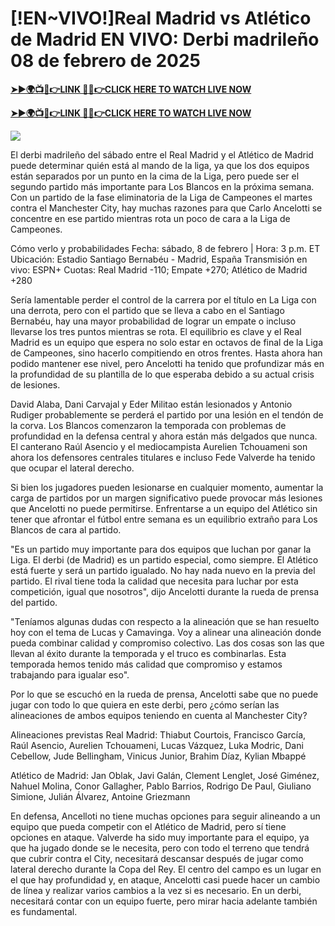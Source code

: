 # [!EN~VIVO!]Real Madrid vs Atlético de Madrid EN VIVO: Derbi madrileño 08 de febrero de 2025


**[➤►🌍📺📱👉LINK 🔴✅👉CLICK HERE TO WATCH LIVE NOW](http://ultravibetv.com/soccer-pm-zit/?v=Jr+Git)**

**[➤►🌍📺📱👉LINK 🔴✅👉CLICK HERE TO WATCH LIVE NOW](http://ultravibetv.com/soccer-pm-zit/?v=Jr+Git)**

[![](https://blogger.googleusercontent.com/img/b/R29vZ2xl/AVvXsEgw86QcRTQHa_0UF_R0Ce_BfmEP5mTpVruRVIlWCPMMqp8oWxkzZavuKovDSK7oHt7t7csMbgy3jKUoCHU7kED_YXGoogHBc3NxSi3Jurev7bBa3b51d-V1n3mFx857KlyS0FiziJpcUdJgJFovmDw3IASQPNDjw8eVi3p9JbVffFfUQEfkj3-qYllz/s686/soccer.gif)](http://ultravibetv.com/soccer-pm-zit/?v=Jr+Git)

El derbi madrileño del sábado entre el Real Madrid y el Atlético de Madrid puede determinar quién está al mando de la liga, ya que los dos equipos están separados por un punto en la cima de la Liga, pero puede ser el segundo partido más importante para Los Blancos en la próxima semana. Con un partido de la fase eliminatoria de la Liga de Campeones el martes contra el Manchester City, hay muchas razones para que Carlo Ancelotti se concentre en ese partido mientras rota un poco de cara a la Liga de Campeones.

Cómo verlo y probabilidades
Fecha: sábado, 8 de febrero | Hora: 3 p.m. ET
Ubicación: Estadio Santiago Bernabéu - Madrid, España
Transmisión en vivo: ESPN+
Cuotas: Real Madrid -110; Empate +270; Atlético de Madrid +280

Sería lamentable perder el control de la carrera por el título en La Liga con una derrota, pero con el partido que se lleva a cabo en el Santiago Bernabéu, hay una mayor probabilidad de lograr un empate o incluso llevarse los tres puntos mientras se rota. El equilibrio es clave y el Real Madrid es un equipo que espera no solo estar en octavos de final de la Liga de Campeones, sino hacerlo compitiendo en otros frentes. Hasta ahora han podido mantener ese nivel, pero Ancelotti ha tenido que profundizar más en la profundidad de su plantilla de lo que esperaba debido a su actual crisis de lesiones.

David Alaba, Dani Carvajal y Eder Militao están lesionados y Antonio Rudiger probablemente se perderá el partido por una lesión en el tendón de la corva. Los Blancos comenzaron la temporada con problemas de profundidad en la defensa central y ahora están más delgados que nunca. El canterano Raúl Asencio y el mediocampista Aurelien Tchouameni son ahora los defensores centrales titulares e incluso Fede Valverde ha tenido que ocupar el lateral derecho.

Si bien los jugadores pueden lesionarse en cualquier momento, aumentar la carga de partidos por un margen significativo puede provocar más lesiones que Ancelotti no puede permitirse. Enfrentarse a un equipo del Atlético sin tener que afrontar el fútbol entre semana es un equilibrio extraño para Los Blancos de cara al partido.

"Es un partido muy importante para dos equipos que luchan por ganar la Liga. El derbi (de Madrid) es un partido especial, como siempre. El Atlético está fuerte y será un partido igualado. No hay nada nuevo en la previa del partido. El rival tiene toda la calidad que necesita para luchar por esta competición, igual que nosotros", dijo Ancelotti durante la rueda de prensa del partido.

"Teníamos algunas dudas con respecto a la alineación que se han resuelto hoy con el tema de Lucas y Camavinga. Voy a alinear una alineación donde pueda combinar calidad y compromiso colectivo. Las dos cosas son las que llevan al éxito durante la temporada y el truco es combinarlas. Esta temporada hemos tenido más calidad que compromiso y estamos trabajando para igualar eso".

Por lo que se escuchó en la rueda de prensa, Ancelotti sabe que no puede jugar con todo lo que quiera en este derbi, pero ¿cómo serían las alineaciones de ambos equipos teniendo en cuenta al Manchester City?

Alineaciones previstas
Real Madrid: Thiabut Courtois, Francisco García, Raúl Asencio, Aurelien Tchouameni, Lucas Vázquez, Luka Modric, Dani Cebellow, Jude Bellingham, Vinicus Junior, Brahim Díaz, Kylian Mbappé

Atlético de Madrid: Jan Oblak, Javi Galán, Clement Lenglet, José Giménez, Nahuel Molina, Conor Gallagher, Pablo Barrios, Rodrigo De Paul, Giuliano Simione, Julián Álvarez, Antoine Griezmann

En defensa, Ancelloti no tiene muchas opciones para seguir alineando a un equipo que pueda competir con el Atlético de Madrid, pero sí tiene opciones en ataque. Valverde ha sido muy importante para el equipo, ya que ha jugado donde se le necesita, pero con todo el terreno que tendrá que cubrir contra el City, necesitará descansar después de jugar como lateral derecho durante la Copa del Rey. El centro del campo es un lugar en el que hay profundidad y, en ataque, Ancelotti casi puede hacer un cambio de línea y realizar varios cambios a la vez si es necesario. En un derbi, necesitará contar con un equipo fuerte, pero mirar hacia adelante también es fundamental.
